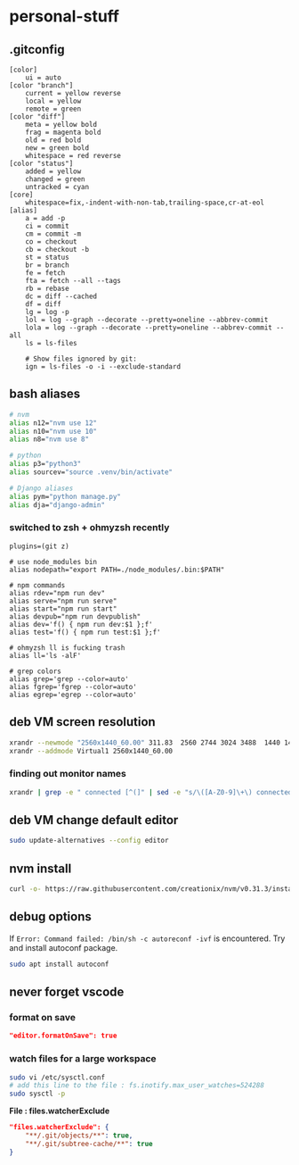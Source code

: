 # personal-stuff

## .gitconfig

```
[color]
	ui = auto
[color "branch"]
	current = yellow reverse
	local = yellow
	remote = green
[color "diff"]
	meta = yellow bold
	frag = magenta bold
	old = red bold
	new = green bold
	whitespace = red reverse
[color "status"]
	added = yellow
	changed = green
	untracked = cyan
[core]
	whitespace=fix,-indent-with-non-tab,trailing-space,cr-at-eol
[alias]
	a = add -p
	ci = commit
	cm = commit -m
	co = checkout
	cb = checkout -b
	st = status
	br = branch
	fe = fetch
	fta = fetch --all --tags
	rb = rebase
	dc = diff --cached
	df = diff
	lg = log -p
	lol = log --graph --decorate --pretty=oneline --abbrev-commit
	lola = log --graph --decorate --pretty=oneline --abbrev-commit --all
	ls = ls-files

	# Show files ignored by git:
	ign = ls-files -o -i --exclude-standard
```

## bash aliases

```bash
# nvm
alias n12="nvm use 12"
alias n10="nvm use 10"
alias n8="nvm use 8"

# python
alias p3="python3"
alias sourcev="source .venv/bin/activate"

# Django aliases
alias pym="python manage.py"
alias dja="django-admin"
```

### switched to zsh + ohmyzsh recently

```
plugins=(git z)

# use node_modules bin
alias nodepath="export PATH=./node_modules/.bin:$PATH"

# npm commands
alias rdev="npm run dev"
alias serve="npm run serve"
alias start="npm run start"
alias devpub="npm run devpublish"
alias dev='f() { npm run dev:$1 };f'
alias test='f() { npm run test:$1 };f'

# ohmyzsh ll is fucking trash
alias ll='ls -alF'

# grep colors
alias grep='grep --color=auto'
alias fgrep='fgrep --color=auto'
alias egrep='egrep --color=auto'
```

## deb VM screen resolution

```bash
xrandr --newmode "2560x1440_60.00" 311.83  2560 2744 3024 3488  1440 1441 1444 1490  -HSync +Vsync
xrandr --addmode Virtual1 2560x1440_60.00
```

### finding out monitor names

```bash
xrandr | grep -e " connected [^(]" | sed -e "s/\([A-Z0-9]\+\) connected.*/\1/"
```

## deb VM change default editor

```bash
sudo update-alternatives --config editor
```

## nvm install

```bash
curl -o- https://raw.githubusercontent.com/creationix/nvm/v0.31.3/install.sh | bash
```

## debug options

If `Error: Command failed: /bin/sh -c autoreconf -ivf` is encountered.
Try and install autoconf package.

```bash
sudo apt install autoconf
```

## never forget vscode

### format on save

```json
"editor.formatOnSave": true
```

### watch files for a large workspace

```bash
sudo vi /etc/sysctl.conf
# add this line to the file : fs.inotify.max_user_watches=524288
sudo sysctl -p
```

**File : files.watcherExclude**

```json
"files.watcherExclude": {
    "**/.git/objects/**": true,
    "**/.git/subtree-cache/**": true
}
```
